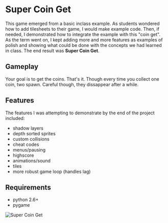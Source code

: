 # Super Coin Get

This game emerged from a basic inclass example. As students wondered
how to add tilesheets to their game, I would make example code. Then,
if needed, I demonstrated how to integrate the example with this "coin
get". As the term went on, I kept adding more and more features as
examples of polish and showing what could be done with the concepts we
had learned in class. The end result was **Super Coin Get**.

## Gameplay
Your goal is to get the coins. That's it. Though every time you collect
one coin, two spawn. Careful though, they dissappear after a while.

## Features
The features I was attempting to demonstrate by the end of the project included:

 * shadow layers
 * depth sorted sprites
 * custom collisions
 * cheat codes
 * menus/pausing
 * highscore
 * animations/sound
 * tiles
 * more robust game loop (handles lag)

## Requirements
 * python 2.6+
 * pygame

![Super Coin Get](https://github.com/alecgoebel/div2/raw/master/games/supercoinget/screenshot.png "Super Coin Get")

